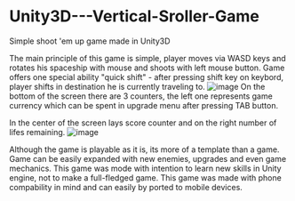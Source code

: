 # Unity3D---Vertical-Sroller-Game
Simple shoot 'em up game made in Unity3D


The main principle of this game is simple, player moves via WASD keys and rotates his spaceship with mouse and shoots with left mouse button. Game offers one special ability "quick shift" - after pressing shift key on keybord, player shifts in destination he is currently traveling to.
![image](https://user-images.githubusercontent.com/99544664/160119025-5c407e41-feb3-475c-829a-c31e96925176.png)
On the bottom of the screen there are 3 counters, the left one represents game currency which can be spent in upgrade menu after pressing TAB button.

In the center of the screen lays score counter and on the right number of lifes remaining.
![image](https://user-images.githubusercontent.com/99544664/160119676-e379e34a-b57c-4f55-b2a1-0fab694a5c17.png)

Although the game is playable as it is, its more of a template than a game. Game can be easily expanded with new enemies, upgrades and even game mechanics. This game was mode with intention to learn new skills in Unity engine, not to make a full-fledged game.
This game was made with phone compability in mind and can easily by ported to mobile devices.
